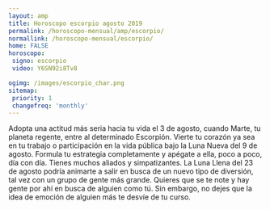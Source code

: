 ```yaml
---
layout: amp
title: Horoscopo escorpio agosto 2019 
permalink: /horoscopo-mensual/amp/escorpio/
normallink: /horoscopo-mensual/escorpio/
home: FALSE
horoscopo:
 signo: escorpio
 video: Y6SN92i8Tv8

ogimg: /images/escorpio_char.png
sitemap:
 priority: 1
 changefreq: 'monthly'
---
```



Adopta una actitud más seria hacia tu vida el 3 de agosto, cuando Marte, tu planeta regente, entre al determinado Escorpión. Vierte tu corazón ya sea en tu trabajo o participación en la vida pública bajo la Luna Nueva del 9 de agosto. Formula tu estrategia completamente y apégate a ella, poco a poco, día con día. Tienes muchos aliados y simpatizantes. La Luna Llena del 23 de agosto podría animarte a salir en busca de un nuevo tipo de diversión, tal vez con un grupo de gente más grande. Quieres que se te note y hay gente por ahí en busca de alguien como tú. Sin embargo, no dejes que la idea de emoción de alguien más te desvíe de tu curso.